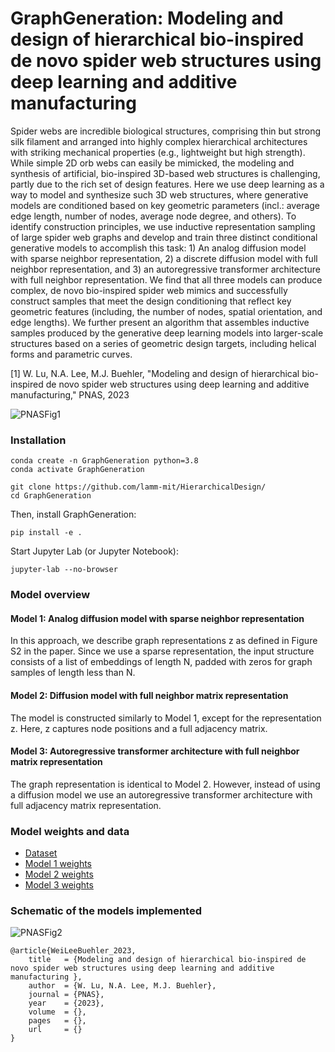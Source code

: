 # GraphGeneration: Modeling and design of hierarchical bio-inspired de novo spider web structures using deep learning and additive manufacturing 

Spider webs are incredible biological structures, comprising thin but strong silk filament and arranged into highly complex hierarchical architectures with striking mechanical properties (e.g., lightweight but high strength).  While simple 2D orb webs can easily be mimicked, the modeling and synthesis of artificial, bio-inspired 3D-based web structures is challenging, partly due to the rich set of design features. Here we use deep learning as a way to model and synthesize such 3D web structures, where generative models are conditioned based on key geometric parameters (incl.: average edge length, number of nodes, average node degree, and others). To identify construction principles, we use inductive representation sampling of large spider web graphs and develop and train three distinct conditional generative models to accomplish this task: 1) An analog diffusion model with sparse neighbor representation, 2) a discrete diffusion model with full neighbor representation, and 3) an autoregressive transformer architecture with full neighbor representation. We find that all three models can produce complex, de novo bio-inspired spider web mimics and successfully construct samples that meet the design conditioning that reflect key geometric features (including, the number of nodes,   spatial orientation, and edge lengths). We further present an algorithm that assembles inductive samples produced by the generative deep learning models into larger-scale structures based on a series of geometric design targets, including helical forms and parametric curves. 

[1] W. Lu, N.A. Lee, M.J. Buehler, "Modeling and design of hierarchical bio-inspired de novo spider web structures using deep learning and additive manufacturing," PNAS, 2023

![PNASFig1](https://user-images.githubusercontent.com/101393859/229208797-3b47c9e2-a1ae-454c-842e-cff57584eaaf.png)

### Installation 

```
conda create -n GraphGeneration python=3.8
conda activate GraphGeneration
```
```
git clone https://github.com/lamm-mit/HierarchicalDesign/
cd GraphGeneration
```

Then, install GraphGeneration:

```
pip install -e .
```

Start Jupyter Lab (or Jupyter Notebook):
```
jupyter-lab --no-browser
```

### Model overview

#### Model 1: Analog diffusion model with sparse neighbor representation

In this approach, we describe graph representations z as defined in Figure S2 in the paper. Since we use a sparse representation, the input structure consists of a list of embeddings of length N, padded with zeros for graph samples of length less than N. 

#### Model 2: Diffusion model with full neighbor matrix representation

The model is constructed similarly to Model 1, except for the representation z. Here, z captures node positions and a full adjacency matrix.

#### Model 3: Autoregressive transformer architecture with full neighbor matrix representation

The graph representation is identical to Model 2. However, instead of using a diffusion model we use an autoregressive transformer architecture with full adjacency matrix representation. 

### Model weights and data

- [Dataset](https://www.dropbox.com/s/38jwpqtz6c8rcey/dataset_webs_medium.pt?dl=0) 
- [Model 1 weights](https://www.dropbox.com/s/a0i1h32jf4nmnaf/statedict_save-model-epoch_4327.pt?dl=0)
- [Model 2 weights](https://www.dropbox.com/s/og7wzqysxhkff5o/statedict_save-model-epoch_2001.pt?dl=0)
- [Model 3 weights](https://www.dropbox.com/s/ul85wjtqul6wid0/statedict_save-model-epoch_772.pt?dl=0)


### Schematic of the models implemented

![PNASFig2](https://user-images.githubusercontent.com/101393859/229208831-88c2df9f-e0b8-49cf-b900-0d152ff37759.png)

```
@article{WeiLeeBuehler_2023,
    title   = {Modeling and design of hierarchical bio-inspired de novo spider web structures using deep learning and additive manufacturing },
    author  = {W. Lu, N.A. Lee, M.J. Buehler},
    journal = {PNAS},
    year    = {2023},
    volume  = {},
    pages   = {},
    url     = {}
}
```

